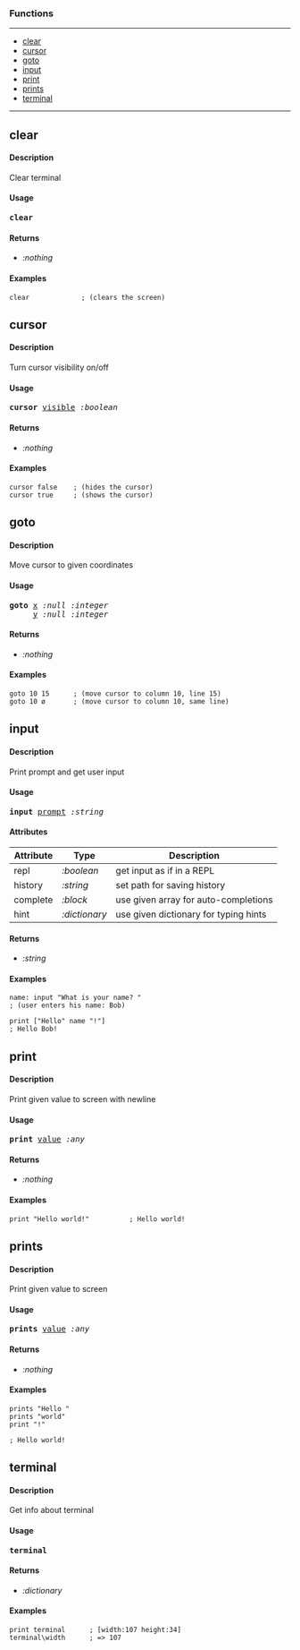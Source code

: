 ### Functions

---

<!--ts-->
   * [clear](#clear)
   * [cursor](#cursor)
   * [goto](#goto)
   * [input](#input)
   * [print](#print)
   * [prints](#prints)
   * [terminal](#terminal)
<!--te-->

---


## clear

#### Description

Clear terminal

#### Usage

<pre>
<b>clear</b> 
</pre>

#### Returns

- *:nothing*

#### Examples

```red
clear             ; (clears the screen)
```

## cursor

#### Description

Turn cursor visibility on/off

#### Usage

<pre>
<b>cursor</b> <ins>visible</ins> <i>:boolean</i>
</pre>

#### Returns

- *:nothing*

#### Examples

```red
cursor false    ; (hides the cursor)
cursor true     ; (shows the cursor)
```

## goto

#### Description

Move cursor to given coordinates

#### Usage

<pre>
<b>goto</b> <ins>x</ins> <i>:null</i> <i>:integer</i>
     <ins>y</ins> <i>:null</i> <i>:integer</i>
</pre>

#### Returns

- *:nothing*

#### Examples

```red
goto 10 15      ; (move cursor to column 10, line 15)
goto 10 ø       ; (move cursor to column 10, same line)
```

## input

#### Description

Print prompt and get user input

#### Usage

<pre>
<b>input</b> <ins>prompt</ins> <i>:string</i>
</pre>
#### Attributes

|Attribute|Type|Description|
|---|---|---|
|repl|<i>:boolean</i>|get input as if in a REPL|
|history|<i>:string</i>|set path for saving history|
|complete|<i>:block</i>|use given array for auto-completions|
|hint|<i>:dictionary</i>|use given dictionary for typing hints|

#### Returns

- *:string*

#### Examples

```red
name: input "What is your name? "
; (user enters his name: Bob)

print ["Hello" name "!"]
; Hello Bob!
```

## print

#### Description

Print given value to screen with newline

#### Usage

<pre>
<b>print</b> <ins>value</ins> <i>:any</i>
</pre>

#### Returns

- *:nothing*

#### Examples

```red
print "Hello world!"          ; Hello world!
```

## prints

#### Description

Print given value to screen

#### Usage

<pre>
<b>prints</b> <ins>value</ins> <i>:any</i>
</pre>

#### Returns

- *:nothing*

#### Examples

```red
prints "Hello "
prints "world"
print "!"             

; Hello world!
```

## terminal

#### Description

Get info about terminal

#### Usage

<pre>
<b>terminal</b> 
</pre>

#### Returns

- *:dictionary*

#### Examples

```red
print terminal      ; [width:107 height:34]
terminal\width      ; => 107
```